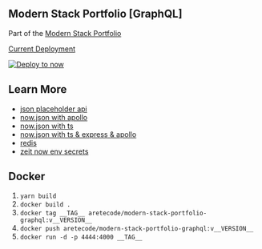 ## Modern Stack Portfolio [GraphQL]
Part of the [Modern Stack Portfolio](https://github.com/aretecode/modern-stack-web-portfolio)

[Current Deployment](https://jameswiens-graphql.now.sh/graphql)

[![Deploy to now](https://deploy.now.sh/static/button.svg)](https://deploy.now.sh/?repo=https://github.com/aretecode/modern-stack-portfolio-graphql)

## Learn More
- [json placeholder api](https://jsonplaceholder.typicode.com/)
- [now.json with apollo](https://github.com/zeit/now-examples/blob/master/apollo/now.json)
- [now.json with ts](https://github.com/zeit/og-image/blob/master/now.json)
- [now.json with ts & express & apollo](https://github.com/kyledetella/ts-on-now-2.0)
- [redis](https://redislabs.com/blog/redis-cloud-30mb-ram-30-connections-for-free/)
- [zeit now env secrets](https://zeit.co/docs/v2/deployments/environment-variables-and-secrets)

## Docker
1. `yarn build`
2. `docker build .`
3. `docker tag __TAG__ aretecode/modern-stack-portfolio-graphql:v__VERSION__`
4. `docker push aretecode/modern-stack-portfolio-graphql:v__VERSION__`
5. `docker run -d -p 4444:4000 __TAG__`
